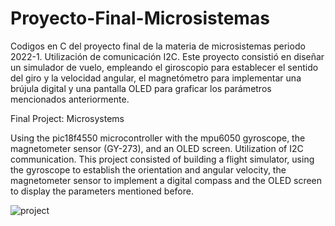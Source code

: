 # Proyecto-Final-Microsistemas
Codigos en C del proyecto final de la materia de microsistemas periodo 2022-1. 
Utilización de comunicación I2C.
Este proyecto consistió en diseñar un simulador de vuelo, empleando el giroscopio para establecer el sentido del giro y la velocidad angular, el magnetómetro para implementar una brújula digital y una pantalla OLED para graficar los parámetros mencionados anteriormente. 


Final Project: Microsystems

Using the pic18f4550 microcontroller with the mpu6050 gyroscope, the magnetometer sensor (GY-273), and an OLED screen. Utilization of I2C communication.
This project consisted of building a flight simulator, using the gyroscope to establish the orientation and angular velocity, the magnetometer sensor to implement a digital compass and the OLED screen to display the parameters mentioned before.


![project](https://user-images.githubusercontent.com/89766019/176968777-1cc0e1cd-41ac-4822-ba80-c0f0b0ccd856.jpg)

